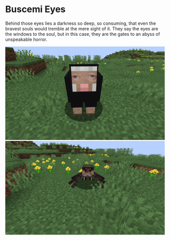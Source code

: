 # Buscemi Eyes
Behind those eyes lies a darkness so deep, so consuming, that even the bravest souls would tremble at the mere sight of it. They say the eyes are the windows to the soul, but in this case, they are the gates to an abyss of unspeakable horror.

![Sheep with Buscemi eyes](eyes1.png)
![Be not afraid](eyes2.png)
